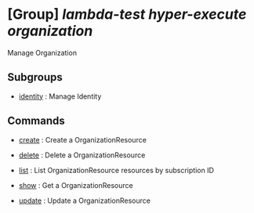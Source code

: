 # [Group] _lambda-test hyper-execute organization_

Manage Organization

## Subgroups

- [identity](/Commands/lambda-test/hyper-execute/organization/identity/readme.md)
: Manage Identity

## Commands

- [create](/Commands/lambda-test/hyper-execute/organization/_create.md)
: Create a OrganizationResource

- [delete](/Commands/lambda-test/hyper-execute/organization/_delete.md)
: Delete a OrganizationResource

- [list](/Commands/lambda-test/hyper-execute/organization/_list.md)
: List OrganizationResource resources by subscription ID

- [show](/Commands/lambda-test/hyper-execute/organization/_show.md)
: Get a OrganizationResource

- [update](/Commands/lambda-test/hyper-execute/organization/_update.md)
: Update a OrganizationResource
